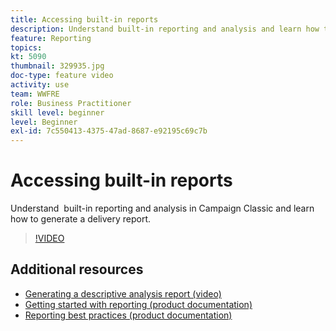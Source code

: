 ```yaml
---
title: Accessing built-in reports
description: Understand built-in reporting and analysis and learn how to generate a delivery report.
feature: Reporting
topics: 
kt: 5090
thumbnail: 329935.jpg
doc-type: feature video
activity: use
team: WWFRE
role: Business Practitioner
skill level: beginner
level: Beginner
exl-id: 7c550413-4375-47ad-8687-e92195c69c7b
---
```

# Accessing built-in reports

Understand  built-in reporting and analysis in Campaign Classic and learn how to generate a delivery report.

>[!VIDEO](https://video.tv.adobe.com/v/329935?quality=12)

## Additional resources

* [Generating a descriptive analysis report (video)](/help/reporting/generating-a-descriptive-analysis-report.md)
* [Getting started with reporting (product documentation)](https://experienceleague.adobe.com/docs/campaign-classic/using/reporting/reporting-in-adobe-campaign/about-adobe-campaign-reporting-tools.html)
* [Reporting best practices (product documentation)](https://experienceleague.adobe.com/docs/campaign-classic/using/reporting/reporting-in-adobe-campaign/best-practices.html)

